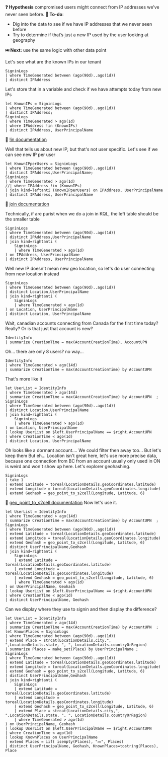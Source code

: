 **❓ Hypothesis** compromised users might connect from IP addresses we’ve never seen before.
**📃 To-do**: 
  - Dig into the data to see if we have IP addresses that we never seen before
  - Try to determine if that’s just a new IP used by the user looking at geography   

**⏭️ Next:** use the same logic with other data point 


Let's see what are the known IPs in our tenant
```kql
SigninLogs
| where TimeGenerated between (ago(90d)..ago(1d))
| distinct IPAddress
```

Let's store that in a variable and check if we have attempts today from new IPs

```kql
let KnownIPs = SigninLogs
| where TimeGenerated between (ago(90d)..ago(1d))
| distinct IPAddress;
SigninLogs
| where TimeGenerated > ago(1d)
| where IPAddress !in (KnownIPs)
| distinct IPAddress, UserPrincipalName
```

🔗 [!in documentation](https://learn.microsoft.com/en-us/azure/data-explorer/kusto/query/not-in-cs-operator)


Well that tells us about new IP, but that's not user specific. Let's see if we can see new IP per user

```kql
let KnownIPperUsers = SigninLogs
| where TimeGenerated between (ago(90d)..ago(1d))
| distinct IPAddress,UserPrincipalName;
SigninLogs
| where TimeGenerated > ago(1d)
//| where IPAddress !in (KnownIPs)
| join kind=leftanti (KnownIPperUsers) on IPAddress, UserPrincipalName
| distinct IPAddress, UserPrincipalName
```

🔗 [join documentation](https://learn.microsoft.com/en-us/azure/data-explorer/kusto/query/join-operator?pivots=azuredataexplorer)

Technically, if are purist when we do a join in KQL, the left table should be the smaller table

```kql
SigninLogs
| where TimeGenerated between (ago(90d)..ago(1d))
| distinct IPAddress,UserPrincipalName
| join kind=rightanti (
    SigninLogs
    | where TimeGenerated > ago(1d)
) on IPAddress, UserPrincipalName
| distinct IPAddress, UserPrincipalName
```

Well new IP doesn't mean new geo location, so let's do user connecting from new location instead

```kql
SigninLogs
| where TimeGenerated between (ago(90d)..ago(1d))
| distinct Location,UserPrincipalName
| join kind=rightanti (
    SigninLogs
    | where TimeGenerated > ago(1d)
) on Location, UserPrincipalName
| distinct Location, UserPrincipalName
```

Wait, canadian accounts connecting from Canada for the first time today? Really? Or is that just that account is new?

```kql
IdentityInfo
| summarize CreationTime = max(AccountCreationTime), AccountUPN 
```

Oh... there are only 8 users? no way...

```kql
IdentityInfo
| where TimeGenerated > ago(14d)
| summarize CreationTime = max(AccountCreationTime) by AccountUPN 
```

That's more like it

```kql
let UserList = IdentityInfo
| where TimeGenerated > ago(14d)
| summarize CreationTime = max(AccountCreationTime) by AccountUPN  ;
SigninLogs
| where TimeGenerated between (ago(90d)..ago(1d))
| distinct Location,UserPrincipalName
| join kind=rightanti (
    SigninLogs
    | where TimeGenerated > ago(1d)
) on Location, UserPrincipalName
| lookup UserList on $left.UserPrincipalName == $right.AccountUPN
| where CreationTime < ago(1d)
| distinct Location, UserPrincipalName
```

Oh looks like a dormant account.... We could filter then away too... But let's keep them
But eh... Location isn't great here, let's use more precise  data, because one connection from BC from an account usually only used in ON is weird and won't show up here.
Let's explorer geohashing.

```kql
SigninLogs
| take 1
| extend Latitude = toreal(LocationDetails.geoCoordinates.latitude)
| extend Longitude = toreal(LocationDetails.geoCoordinates.longitude)
| extend Geohash = geo_point_to_s2cell(Longitude, Latitude, 6)
``` 

🔗 [geo_point_to_s2cell documentation](https://learn.microsoft.com/en-us/azure/data-explorer/kusto/query/geo-point-to-s2cell-function)
Now let's use it.

```kql
let UserList = IdentityInfo
| where TimeGenerated > ago(14d)
| summarize CreationTime = max(AccountCreationTime) by AccountUPN  ;
SigninLogs
| where TimeGenerated between (ago(90d)..ago(1d))
| extend Latitude = toreal(LocationDetails.geoCoordinates.latitude)
| extend Longitude = toreal(LocationDetails.geoCoordinates.longitude)
| extend Geohash = geo_point_to_s2cell(Longitude, Latitude, 6)
| distinct UserPrincipalName,Geohash
| join kind=rightanti (
    SigninLogs
    | extend Latitude = toreal(LocationDetails.geoCoordinates.latitude)
    | extend Longitude = toreal(LocationDetails.geoCoordinates.longitude)
    | extend Geohash = geo_point_to_s2cell(Longitude, Latitude, 6)
    | where TimeGenerated > ago(1d)
) on UserPrincipalName, Geohash
| lookup UserList on $left.UserPrincipalName == $right.AccountUPN
| where CreationTime < ago(1d)
| distinct UserPrincipalName, Geohash
```

Can we display where they use to signin and then display the difference?

```kql
let UserList = IdentityInfo
| where TimeGenerated > ago(14d)
| summarize CreationTime = max(AccountCreationTime) by AccountUPN  ;
let KnownPlaces = SigninLogs
| where TimeGenerated between (ago(90d)..ago(1d))
| extend Place = strcat(LocationDetails.city,", ",LocationDetails.state, ", ", LocationDetails.countryOrRegion)
| summarize Places = make_set(Place) by UserPrincipalName ;
SigninLogs
| where TimeGenerated between (ago(90d)..ago(1d))
| extend Latitude = toreal(LocationDetails.geoCoordinates.latitude)
| extend Longitude = toreal(LocationDetails.geoCoordinates.longitude)
| extend Geohash = geo_point_to_s2cell(Longitude, Latitude, 6)
| distinct UserPrincipalName,Geohash
| join kind=rightanti (
    SigninLogs
    | extend Latitude = toreal(LocationDetails.geoCoordinates.latitude)
    | extend Longitude = toreal(LocationDetails.geoCoordinates.longitude)
    | extend Geohash = geo_point_to_s2cell(Longitude, Latitude, 6)
    | extend Place = strcat(LocationDetails.city,", ",LocationDetails.state, ", ", LocationDetails.countryOrRegion)
    | where TimeGenerated > ago(1d)
) on UserPrincipalName, Geohash
| lookup UserList on $left.UserPrincipalName == $right.AccountUPN
| where CreationTime < ago(1d)
| lookup KnownPlaces on UserPrincipalName
| extend Places = iif( isempty(Places), "💤", Places)
| distinct UserPrincipalName, Geohash, KnownPlaces=tostring(Places), Place
```
